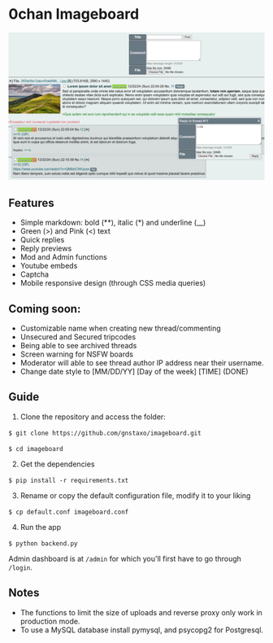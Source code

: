 # 0chan Imageboard
![Screenshot](screenshot_new.png)

## Features
- Simple markdown: bold (**), italic (*) and underline (__)
- Green (>) and Pink (<) text
- Quick replies
- Reply previews
- Mod and Admin functions
- Youtube embeds
- Captcha
- Mobile responsive design (through CSS media queries)

## Coming soon:
- Customizable name when creating new thread/commenting
- Unsecured and Secured tripcodes
- Being able to see archived threads
- Screen warning for NSFW boards
- Moderator will able to see thread author IP address near their username. 
- Change date style to [MM/DD/YY] [Day of the week] [TIME] (DONE)

## Guide
1. Clone the repository and access the folder:

`$ git clone https://github.com/gnstaxo/imageboard.git`

`$ cd imageboard`

2. Get the dependencies

`$ pip install -r requirements.txt`

3. Rename or copy the default configuration file, modify it to your liking

`$ cp default.conf imageboard.conf`

4. Run the app

`$ python backend.py`

Admin dashboard is at `/admin` for which you'll first have to go through `/login`.

## Notes
- The functions to limit the size of uploads and reverse proxy only work in production mode.
- To use a MySQL database install pymysql, and psycopg2 for Postgresql.

